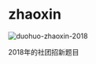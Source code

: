 # zhaoxin

![duohuo-zhaoxin-2018](https://file-1305436646.cos.ap-nanjing.myqcloud.com/github-img/duohuo-zhaoxin-2018.png)

2018年的社团招新题目
